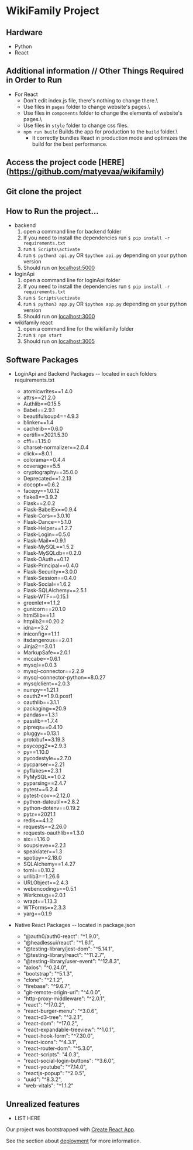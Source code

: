 # WikiFamily Project

## Hardware
* Python
* React

## Additional information // Other Things Required in Order to Run
* For React
    * Don't edit index.js file, there's nothing to change there.\
    * Use files in `pages` folder to change website's pages.\
    * Use files in `components` folder to change the elements of website's pages.\
    * Use files in `style` folder to change css files.
    * `npm run build` Builds the app for production to the `build` folder.\
        * It correctly bundles React in production mode and optimizes the build for the best performance.

## Access the project code [HERE] (https://github.com/matyevaa/wikifamily)

## Git clone the project

## How to Run the project...
* backend
    1. open a command line for backend folder
    2. If you need to install the dependencies run `$ pip install -r requirements.txt`
    3. run `$ Scripts\activate`
    4. run `$ python3 api.py` OR `$python api.py` depending on your python version
    5. Should run on [localhost:5000](http://localhost:5000)
* loginApi
    1. open a command line for loginApi folder
    2. If you need to install the dependencies run `$ pip install -r requirements.txt`
    3. run `$ Scripts\activate`
    4. run `$ python3 app.py` OR `$python app.py` depending on your python version
    5. Should run on [localhost:3000](http://localhost:3000)
* wikifamily react
    1. open a command line for the wikifamily folder
    2. run `$ npm start`
    3. Should run on [localhost:3005](http://localhost:3005)

## Software Packages 
* LoginApi and Backend Packages -- located in each folders requirements.txt
    * atomicwrites==1.4.0
    * attrs==21.2.0
    * Authlib==0.15.5
    * Babel==2.9.1
    * beautifulsoup4==4.9.3
    * blinker==1.4
    * cachelib==0.6.0
    * certifi==2021.5.30
    * cffi==1.15.0
    * charset-normalizer==2.0.4
    * click==8.0.1
    * colorama==0.4.4
    * coverage==5.5
    * cryptography==35.0.0
    * Deprecated==1.2.13
    * docopt==0.6.2
    * facepy==1.0.12
    * flake8==3.9.2
    * Flask==2.0.2
    * Flask-BabelEx==0.9.4
    * Flask-Cors==3.0.10
    * Flask-Dance==5.1.0
    * Flask-Helper==1.2.7
    * Flask-Login==0.5.0
    * Flask-Mail==0.9.1
    * Flask-MySQL==1.5.2
    * Flask-MySQLdb==0.2.0
    * Flask-OAuth==0.12
    * Flask-Principal==0.4.0
    * Flask-Security==3.0.0
    * Flask-Session==0.4.0
    * Flask-Social==1.6.2
    * Flask-SQLAlchemy==2.5.1
    * Flask-WTF==0.15.1
    * greenlet==1.1.2
    * gunicorn==20.1.0
    * html5lib==1.1
    * httplib2==0.20.2
    * idna==3.2
    * iniconfig==1.1.1
    * itsdangerous==2.0.1
    * Jinja2==3.0.1
    * MarkupSafe==2.0.1
    * mccabe==0.6.1
    * mysql==0.0.3
    * mysql-connector==2.2.9
    * mysql-connector-python==8.0.27
    * mysqlclient==2.0.3
    * numpy==1.21.1
    * oauth2==1.9.0.post1
    * oauthlib==3.1.1
    * packaging==20.9
    * pandas==1.3.1
    * passlib==1.7.4
    * pipreqs==0.4.10
    * pluggy==0.13.1
    * protobuf==3.19.3
    * psycopg2==2.9.3
    * py==1.10.0
    * pycodestyle==2.7.0
    * pycparser==2.21
    * pyflakes==2.3.1
    * PyMySQL==1.0.2
    * pyparsing==2.4.7
    * pytest==6.2.4
    * pytest-cov==2.12.0
    * python-dateutil==2.8.2
    * python-dotenv==0.19.2
    * pytz==2021.1
    * redis==4.1.2
    * requests==2.26.0
    * requests-oauthlib==1.3.0
    * six==1.16.0
    * soupsieve==2.2.1
    * speaklater==1.3
    * spotipy==2.18.0
    * SQLAlchemy==1.4.27
    * toml==0.10.2
    * urllib3==1.26.6
    * URLObject==2.4.3
    * webencodings==0.5.1
    * Werkzeug==2.0.1
    * wrapt==1.13.3
    * WTForms==2.3.3
    * yarg==0.1.9

* Native React Packages -- located in package.json
    * "@auth0/auth0-react": "^1.9.0",
    * "@headlessui/react": "^1.6.1",
    * "@testing-library/jest-dom": "^5.14.1",
    * "@testing-library/react": "^11.2.7",
    * "@testing-library/user-event": "^12.8.3",
    * "axios": "^0.24.0",
    * "bootstrap": "^5.1.3",
    * "clone": "^2.1.2",
    * "firebase": "^9.6.7",
    * "git-remote-origin-url": "^4.0.0",
    * "http-proxy-middleware": "^2.0.1",
    * "react": "^17.0.2",
    * "react-burger-menu": "^3.0.6",
    * "react-d3-tree": "^3.2.1",
    * "react-dom": "^17.0.2",
    * "react-expandable-treeview": "^1.0.1",
    * "react-hook-form": "^7.30.0",
    * "react-icons": "^4.3.1",
    * "react-router-dom": "^5.3.0",
    * "react-scripts": "4.0.3",
    * "react-social-login-buttons": "^3.6.0",
    * "react-youtube": "^7.14.0",
    * "reactjs-popup": "^2.0.5",
    * "uuid": "^8.3.2",
    * "web-vitals": "^1.1.2"

## Unrealized features
* LIST HERE


Our project was bootstrapped with [Create React App](https://github.com/facebook/create-react-app).

See the section about [deployment](https://facebook.github.io/create-react-app/docs/deployment) for more information.